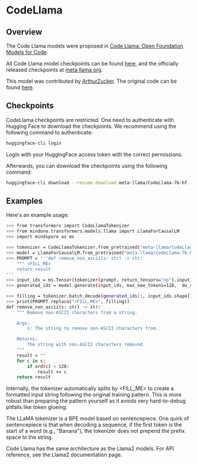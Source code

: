 
# CodeLlama

## Overview

The Code Llama models were proposed in [Code Llama: Open Foundation Models for Code](https://ai.meta.com/research/publications/code-llama-open-foundation-models-for-code/).

All Code Llama model checkpoints can be found [here](https://huggingface.co/models?search=code_llama), and the officially released checkpoints at [meta llama org](https://huggingface.co/meta-llama).

This model was contributed by [ArthurZucker](https://huggingface.co/ArthurZ). The original code can be found [here](https://github.com/facebookresearch/llama).

## Checkpoints

CodeLlama checkpoints are restricted. One need to authenticate with Hugging Face to download the checkpoints. We recommend using the following command to authenticate:

```bash
huggingface-cli login
```
Login with your HuggingFace access token with the correct permissions.

Afterwards, you can download the checkpoints using the following command:
```bash
huggingface-cli download --resume-download meta-llama/CodeLlama-7b-hf
```

## Examples

Here's an example usage:

```bash
>>> from transformers import CodeLlamaTokenizer
>>> from mindone.transformers.models.llama import LlamaForCausalLM
>>> import mindspore as ms

>>> tokenizer = CodeLlamaTokenizer.from_pretrained("meta-llama/CodeLlama-7b-hf")
>>> model = LlamaForCausalLM.from_pretrained("meta-llama/CodeLlama-7b-hf", use_flash_attention_2=True, mindspore_dtype=ms.float16) # model weight will be automatically downloaded from huggingface
>>> PROMPT = '''def remove_non_ascii(s: str) -> str:
    """ <FILL_ME>
    return result
'''
>>> input_ids = ms.Tensor(tokenizer(prompt, return_tensors="np").input_ids, ms.int32)
>>> generated_ids = model.generate(input_ids, max_new_tokens=128,  do_sample=False).asnumpy()

>>> filling = tokenizer.batch_decode(generated_ids[:, input_ids.shape[1]:], skip_special_tokens = True)[0]
>>> print(PROMPT.replace("<FILL_ME>", filling))
def remove_non_ascii(s: str) -> str:
    """ Remove non-ASCII characters from a string.

    Args:
        s: The string to remove non-ASCII characters from.

    Returns:
        The string with non-ASCII characters removed.
    """
    result = ""
    for c in s:
        if ord(c) < 128:
            result += c
    return result
```
Internally, the tokenizer automatically splits by <FILL_ME> to create a formatted input string following the original training pattern. This is more robust than preparing the pattern yourself as it avoids very hard-to-debug pitfalls like token glueing.

The LLaMA tokenizer is a BPE model based on sentencepiece. One quirk of sentencepiece is that when decoding a sequence, if the first token is the start of a word (e.g., "Banana"), the tokenizer does not prepend the prefix space to the string.

Code Llama has the same architecture as the Llama2 models. For API reference, see the Llama2 documentation page.
